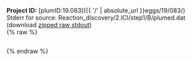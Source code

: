 **Project ID:** [plumID:19.083]({{ '/' | absolute_url }}eggs/19/083/)  
Stderr for source:  Reaction_discovery/2.ICl/step1/B/plumed.dat   
(download [zipped raw stdout](plumed.dat.plumed.stdout.txt.zip))  
{% raw %}
<pre>
</pre>
{% endraw %}
